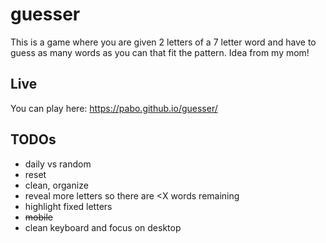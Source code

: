 # guesser

This is a game where you are given 2 letters of a 7 letter word and have to guess as many words as you can that fit the pattern. Idea from my mom!

## Live

You can play here: https://pabo.github.io/guesser/

## TODOs

- daily vs random
- reset
- clean, organize
- reveal more letters so there are <X words remaining
- highlight fixed letters
- ~~mobile~~
- clean keyboard and focus on desktop
